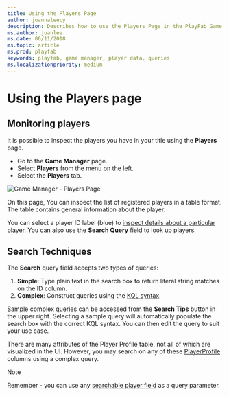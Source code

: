 ```yaml
---
title: Using the Players Page
author: joannaleecy
description: Describes how to use the Players Page in the PlayFab Game Manager for simple and complex queries of player data.
ms.author: joanlee
ms.date: 06/11/2018
ms.topic: article
ms.prod: playfab
keywords: playfab, game manager, player data, queries
ms.localizationpriority: medium
---
```


# Using the Players page

## Monitoring players

It is possible to inspect the players you have in your title using the **Players** page.

- Go to the **Game Manager** page.
- Select **Players** from the menu on the left.
- Select the **Players** tab.

![Game Manager - Players Page](media/tutorials/player-search-page.png)  

On this page, You can inspect the list of registered players in a table format. The table contains general information about the player.

You can select a player ID label (blue) to [inspect details about a particular player](player-details.md). You can also use the **Search Query** field to look up players.

## Search Techniques

The **Search** query field accepts two types of queries:

1. **Simple**: Type plain text in the search box to return literal string matches on the ID column.
2. **Complex**: Construct queries using the [KQL syntax](https://docs.microsoft.com/azure/kusto/query/).

Sample complex queries can be accessed from the **Search Tips** button in the upper right. Selecting a sample query will automatically populate the search box with the correct KQL syntax. You can then edit the query to suit your use case.

There are many attributes of the Player Profile table, not all of which are visualized in the UI. However, you may search on any of these [PlayerProfile](../../../api-references/events/data-types/playerprofile.md) columns using a complex query.

> [!NOTE]
> Remember - you can use any [searchable player field](../../../api-references/events/data-types/playerprofile.md) as a query parameter.

